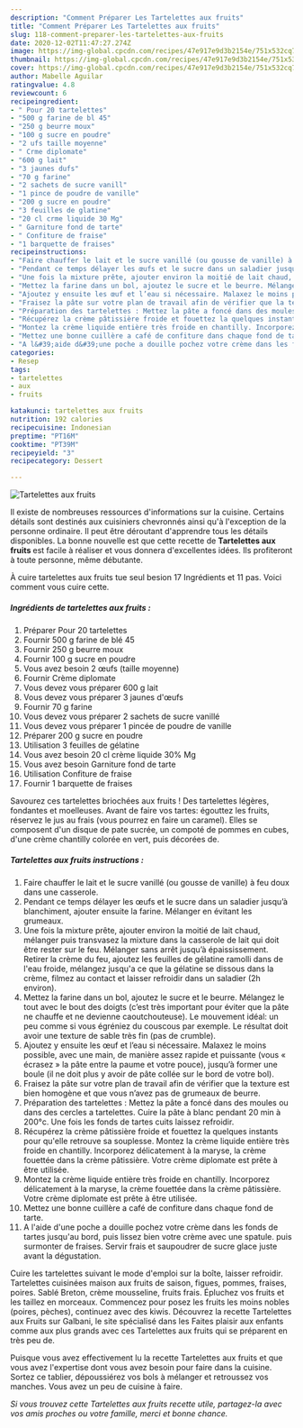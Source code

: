 ```yaml
---
description: "Comment Préparer Les Tartelettes aux fruits"
title: "Comment Préparer Les Tartelettes aux fruits"
slug: 118-comment-preparer-les-tartelettes-aux-fruits
date: 2020-12-02T11:47:27.274Z
image: https://img-global.cpcdn.com/recipes/47e917e9d3b2154e/751x532cq70/tartelettes-aux-fruits-photo-principale-de-la-recette.jpg
thumbnail: https://img-global.cpcdn.com/recipes/47e917e9d3b2154e/751x532cq70/tartelettes-aux-fruits-photo-principale-de-la-recette.jpg
cover: https://img-global.cpcdn.com/recipes/47e917e9d3b2154e/751x532cq70/tartelettes-aux-fruits-photo-principale-de-la-recette.jpg
author: Mabelle Aguilar
ratingvalue: 4.8
reviewcount: 6
recipeingredient:
- " Pour 20 tartelettes"
- "500 g farine de bl 45"
- "250 g beurre moux"
- "100 g sucre en poudre"
- "2 ufs taille moyenne"
- " Crme diplomate"
- "600 g lait"
- "3 jaunes dufs"
- "70 g farine"
- "2 sachets de sucre vanill"
- "1 pince de poudre de vanille"
- "200 g sucre en poudre"
- "3 feuilles de glatine"
- "20 cl crme liquide 30 Mg"
- " Garniture fond de tarte"
- " Confiture de fraise"
- "1 barquette de fraises"
recipeinstructions:
- "Faire chauffer le lait et le sucre vanillé (ou gousse de vanille) à feu doux dans une casserole."
- "Pendant ce temps délayer les œufs et le sucre dans un saladier jusqu’à blanchiment, ajouter ensuite la farine. Mélanger en évitant les grumeaux."
- "Une fois la mixture prête, ajouter environ la moitié de lait chaud, mélanger puis transvasez la mixture dans la casserole de lait qui doit être rester sur le feu. Mélanger sans arrêt jusqu’à épaississement. Retirer la crème du feu, ajoutez les feuilles de gélatine ramolli dans de l&#39;eau froide, mélangez jusqu&#39;a ce que la gélatine se dissous dans la crème, filmez au contact et laisser refroidir dans un saladier (2h environ)."
- "Mettez la farine dans un bol, ajoutez le sucre et le beurre. Mélangez le tout avec le bout des doigts (c’est très important pour éviter que la pâte ne chauffe et ne devienne caoutchouteuse). Le mouvement idéal: un peu comme si vous égréniez du couscous par exemple. Le résultat doit avoir une texture de sable très fin (pas de crumble)."
- "Ajoutez y ensuite les œuf et l’eau si nécessaire. Malaxez le moins possible, avec une main, de manière assez rapide et puissante (vous « écrasez » la pâte entre la paume et votre pouce), jusqu’à former une boule (il ne doit plus y avoir de pâte collée sur le bord de votre bol)."
- "Fraisez la pâte sur votre plan de travail afin de vérifier que la texture est bien homogène et que vous n’avez pas de grumeaux de beurre."
- "Préparation des tartelettes : Mettez la pâte a foncé dans des moules ou dans des cercles a tartelettes. Cuire la pâte à blanc pendant 20 min à 200°c. Une fois les fonds de tartes cuits laissez refroidir."
- "Récupérez la crème pâtissière froide et fouettez la quelques instants pour qu&#39;elle retrouve sa souplesse. Montez la crème liquide entière très froide en chantilly. Incorporez délicatement à la maryse, la crème fouettée dans la crème pâtissière. Votre crème diplomate est prête à être utilisée."
- "Montez la crème liquide entière très froide en chantilly. Incorporez délicatement à la maryse, la crème fouettée dans la crème pâtissière. Votre crème diplomate est prête à être utilisée."
- "Mettez une bonne cuillère a café de confiture dans chaque fond de tarte."
- "A l&#39;aide d&#39;une poche a douille pochez votre crème dans les fonds de tartes jusqu&#39;au bord, puis lissez bien votre crème avec une spatule. puis surmonter de fraises. Servir frais et saupoudrer de sucre glace juste avant la dégustation."
categories:
- Resep
tags:
- tartelettes
- aux
- fruits

katakunci: tartelettes aux fruits 
nutrition: 192 calories
recipecuisine: Indonesian
preptime: "PT16M"
cooktime: "PT39M"
recipeyield: "3"
recipecategory: Dessert

---
```



![Tartelettes aux fruits](https://img-global.cpcdn.com/recipes/47e917e9d3b2154e/751x532cq70/tartelettes-aux-fruits-photo-principale-de-la-recette.jpg)

Il existe de nombreuses ressources d'informations sur la cuisine. Certains détails sont destinés aux cuisiniers chevronnés ainsi qu'à l'exception de la personne ordinaire. Il peut être déroutant d'apprendre tous les détails disponibles. La bonne nouvelle est que cette recette de <strong> Tartelettes aux fruits </strong> est facile à réaliser et vous donnera d'excellentes idées. Ils profiteront à toute personne, même débutante.

<!--inarticleads1-->

À cuire tartelettes aux fruits tue seul besion 17 Ingrédients et 11 pas. Voici comment vous cuire cette.

##### Ingrédients de tartelettes aux fruits :

1. Préparer  Pour 20 tartelettes
1. Fournir 500 g farine de blé 45
1. Fournir 250 g beurre moux
1. Fournir 100 g sucre en poudre
1. Vous avez besoin 2 œufs (taille moyenne)
1. Fournir  Crème diplomate
1. Vous devez vous préparer 600 g lait
1. Vous devez vous préparer 3 jaunes d&#39;œufs
1. Fournir 70 g farine
1. Vous devez vous préparer 2 sachets de sucre vanillé
1. Vous devez vous préparer 1 pincée de poudre de vanille
1. Préparer 200 g sucre en poudre
1. Utilisation 3 feuilles de gélatine
1. Vous avez besoin 20 cl crème liquide 30% Mg
1. Vous avez besoin  Garniture fond de tarte
1. Utilisation  Confiture de fraise
1. Fournir 1 barquette de fraises


Savourez ces tartelettes briochées aux fruits ! Des tartelettes légères, fondantes et moelleuses. Avant de faire vos tartes: égouttez les fruits, réservez le jus au frais (vous pourrez en faire un caramel). Elles se composent d&#39;un disque de pate sucrée, un compoté de pommes en cubes, d&#39;une crème chantilly colorée en vert, puis décorées de. 

<!--inarticleads2-->

##### Tartelettes aux fruits instructions :

1. Faire chauffer le lait et le sucre vanillé (ou gousse de vanille) à feu doux dans une casserole.
1. Pendant ce temps délayer les œufs et le sucre dans un saladier jusqu’à blanchiment, ajouter ensuite la farine. Mélanger en évitant les grumeaux.
1. Une fois la mixture prête, ajouter environ la moitié de lait chaud, mélanger puis transvasez la mixture dans la casserole de lait qui doit être rester sur le feu. Mélanger sans arrêt jusqu’à épaississement. Retirer la crème du feu, ajoutez les feuilles de gélatine ramolli dans de l&#39;eau froide, mélangez jusqu&#39;a ce que la gélatine se dissous dans la crème, filmez au contact et laisser refroidir dans un saladier (2h environ).
1. Mettez la farine dans un bol, ajoutez le sucre et le beurre. Mélangez le tout avec le bout des doigts (c’est très important pour éviter que la pâte ne chauffe et ne devienne caoutchouteuse). Le mouvement idéal: un peu comme si vous égréniez du couscous par exemple. Le résultat doit avoir une texture de sable très fin (pas de crumble).
1. Ajoutez y ensuite les œuf et l’eau si nécessaire. Malaxez le moins possible, avec une main, de manière assez rapide et puissante (vous « écrasez » la pâte entre la paume et votre pouce), jusqu’à former une boule (il ne doit plus y avoir de pâte collée sur le bord de votre bol).
1. Fraisez la pâte sur votre plan de travail afin de vérifier que la texture est bien homogène et que vous n’avez pas de grumeaux de beurre.
1. Préparation des tartelettes : Mettez la pâte a foncé dans des moules ou dans des cercles a tartelettes. Cuire la pâte à blanc pendant 20 min à 200°c. Une fois les fonds de tartes cuits laissez refroidir.
1. Récupérez la crème pâtissière froide et fouettez la quelques instants pour qu&#39;elle retrouve sa souplesse. Montez la crème liquide entière très froide en chantilly. Incorporez délicatement à la maryse, la crème fouettée dans la crème pâtissière. Votre crème diplomate est prête à être utilisée.
1. Montez la crème liquide entière très froide en chantilly. Incorporez délicatement à la maryse, la crème fouettée dans la crème pâtissière. Votre crème diplomate est prête à être utilisée.
1. Mettez une bonne cuillère a café de confiture dans chaque fond de tarte.
1. A l&#39;aide d&#39;une poche a douille pochez votre crème dans les fonds de tartes jusqu&#39;au bord, puis lissez bien votre crème avec une spatule. puis surmonter de fraises. Servir frais et saupoudrer de sucre glace juste avant la dégustation.


Cuire les tartelettes suivant le mode d&#39;emploi sur la boîte, laisser refroidir. Tartelettes cuisinées maison aux fruits de saison, figues, pommes, fraises, poires. Sablé Breton, crème mousseline, fruits frais. Épluchez vos fruits et les taillez en morceaux. Commencez pour posez les fruits les moins nobles (poires, pèches), continuez avec des kiwis. Découvrez la recette Tartelettes aux Fruits sur Galbani, le site spécialisé dans les Faites plaisir aux enfants comme aux plus grands avec ces Tartelettes aux fruits qui se préparent en très peu de. 

<!--inarticleads1-->

<p>
Puisque vous avez effectivement lu la recette Tartelettes aux fruits et que vous avez l'expertise dont vous avez besoin pour faire dans la cuisine. Sortez ce tablier, dépoussiérez vos bols à mélanger et retroussez vos manches. Vous avez un peu de cuisine à faire.
</p>

<p>
<i>Si vous trouvez cette Tartelettes aux fruits recette utile, partagez-la avec vos amis proches ou votre famille, merci et bonne chance.</i>
</p>
